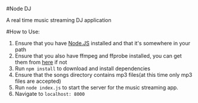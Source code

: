 #Node DJ

A real time music streaming DJ application

#How to Use:
1. Ensure that you have [Node.JS](http://nodejs.org/) installed and that it's somewhere in your path
1. Ensure that you also have ffmpeg and ffprobe installed, you can get them from [here](http://www.ffmpeg.org/download.html) if not
1. Run `npm install` to download and install dependencies
1. Ensure that the songs directory contains mp3 files(at this time only mp3 files are accepted)
1. Run `node index.js` to start the server for the music streaming app.
1. Navigate to `localhost: 8000`
